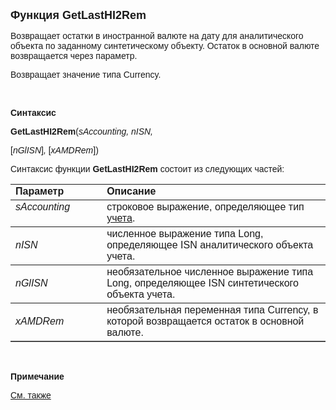 ﻿<html>
<head>
<title>GetLastHI2Rem</title>
</head>

<body>

<p><strong><font size="4" face="Arial">Функция GetLastHI2Rem</font></strong></p>

<p class="label"><font face="Arial">Возвращает остатки в иностранной 
валюте на дату для аналитического объекта по заданному синтетическому объекту. 
Остаток в основной валюте возвращается через параметр.</font></p>

<p class="label"><font face="Arial">Возвращает значение типа Currency.</font></p>

<p class="label">&nbsp;</p>

<p class="label"><font face="Arial"><b>Синтаксис</b></font></p>

<p><font face="Arial"><strong>GetLastHI2Rem</strong>(<em>sAccounting, 
nISN,

</em>[<em>nGlISN</em>]<em>, </em>[<em>xAMDRem</em>])</font></p>

<p><font face="Arial">Синтаксис функции <strong>GetLastHI2Rem </strong>
состоит из следующих частей:</font></p>

<table border="1" cellPadding="5" cols="2" frame="below" rules="rows">
<TBODY>
  <tr vAlign="top">
    <td class="label" width="29%"><font face="Arial"><b>Параметр</b></font></td>
    <td class="label" width="71%"><font face="Arial"><strong>Описание</strong></font></td>
  </tr>
  <tr vAlign="top">
    <td width="29%"><em><font face="Arial">sAccounting</font></em></td>
    <td width="71%"><font face="Arial">строковое выражение, 
	определяющее тип <a href="../../AsAccounting.html">учета</a>.</font></td>
  </tr>
  <tr>
    <td width="29%"><font face="Arial"><em>nISN</em></font></td>
    <td width="71%"><font face="Arial">численное выражение типа Long, 
	определяющее ISN аналитического объекта учета.</font></td>
  </tr>
  <tr>
    <td width="29%"><font face="Arial"><em>nGlISN</em></font></td>
    <td width="71%"><font face="Arial">необязательное численное 
	выражение типа Long, определяющее ISN синтетического объекта учета.</font></td>
  </tr>
  <tr>
    <td width="29%"><font face="Arial"><em>xAMDRem</em></font></td>
    <td width="71%"><font face="Arial">необязательная переменная типа 
	Currency, в которой возвращается остаток в основной валюте.</font></td>
  </tr>
</TBODY>
  </table>

<p class="label">&nbsp;</p>

<p class="label"><font face="Arial"><b>Примечание</b></font></p>

<p class="label"><font face="Arial"><a href="../../../functions.html">
См. также</a></font></p>

</body>
</html>
